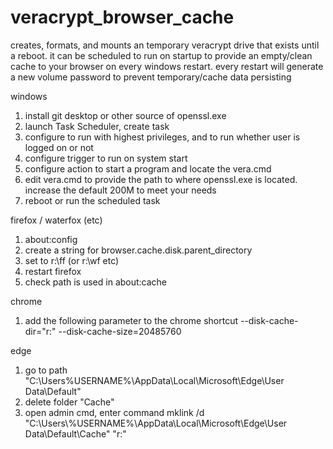 # veracrypt_browser_cache

creates, formats, and mounts an temporary veracrypt drive that exists until a reboot.  it can be scheduled to run on startup to provide an empty/clean cache to your browser on every windows restart.  every restart will generate a new volume password to prevent temporary/cache data persisting

windows

1. install git desktop or other source of openssl.exe
2. launch Task Scheduler, create task
3. configure to run with highest privileges, and to run whether user is logged on or not
4. configure trigger to run on system start
5. configure action to start a program and locate the vera.cmd
6. edit vera.cmd to provide the path to where openssl.exe is located.  increase the default 200M to meet your needs
7. reboot or run the scheduled task

firefox / waterfox (etc)

1. about:config
2. create a string for browser.cache.disk.parent_directory
3. set to r:\ff (or r:\wf etc)
4. restart firefox
5. check path is used in about:cache

chrome

1. add the following parameter to the chrome shortcut
    --disk-cache-dir="r:\" --disk-cache-size=20485760
    
edge

1. go to path "C:\Users\%USERNAME%\AppData\Local\Microsoft\Edge\User Data\Default"
2. delete folder "Cache"
3. open admin cmd, enter command 
   mklink /d "C:\Users\\%USERNAME%\AppData\Local\Microsoft\Edge\User Data\Default\Cache" "r:\"
    
    

